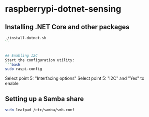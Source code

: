 # raspberrypi-dotnet-sensing

## Installing .NET Core and other packages
```bash
./install-dotnet.sh
``


## Enabling I2C
Start the configuration utility:
```bash
sudo raspi-config
```
Select point 5: "Interfacing options"
Select point 5: "I2C" and "Yes" to enable

## Setting up a Samba share
```bash
sudo leafpad /etc/samba/smb.conf
```
